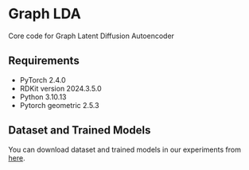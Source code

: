 # Graph LDA
Core code for Graph Latent Diffusion Autoencoder

## Requirements
- PyTorch 2.4.0
- RDKit version 2024.3.5.0
- Python 3.10.13
- Pytorch geometric 2.5.3

## Dataset and Trained Models
You can download dataset and trained models in our experiments from [here](https://drive.google.com/drive/folders/1CPuXemg_b_J836WNB2JhKcJPgiBC1DCY?usp=sharing).
